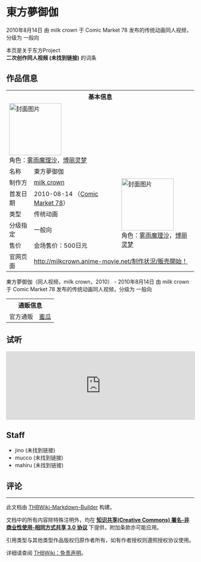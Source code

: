 # 東方夢御伽

<!-- source html: G:\repos\THBWiki-Markdown-Builder\THBWikiMarkdown\Temp\main\5\52\ns0%3A%E6%9D%B1%E6%96%B9%E5%A4%A2%E5%BE%A1%E4%BC%BD.html -->

2010年8月14日 由 milk crown 于 Comic Market 78 发布的传统动画同人视频，分级为 一般向

本页是关于东方Project  
 **二次创作同人视频 (未找到链接)** 的词条

## 作品信息

<table><tbody><tr><th colspan="3">基本信息</th></tr><tr><td class="cover-artwork-mobile" colspan="2"><a href="./文件-東方夢御伽封面.jpg.md" class="image" title="封面图片"><img alt="封面图片" src="https://upload.thwiki.cc/thumb/1/10/%E6%9D%B1%E6%96%B9%E5%A4%A2%E5%BE%A1%E4%BC%BD%E5%B0%81%E9%9D%A2.jpg/140px-%E6%9D%B1%E6%96%B9%E5%A4%A2%E5%BE%A1%E4%BC%BD%E5%B0%81%E9%9D%A2.jpg" decoding="async" loading="lazy" width="140" height="139" srcset="https://upload.thwiki.cc/thumb/1/10/%E6%9D%B1%E6%96%B9%E5%A4%A2%E5%BE%A1%E4%BC%BD%E5%B0%81%E9%9D%A2.jpg/210px-%E6%9D%B1%E6%96%B9%E5%A4%A2%E5%BE%A1%E4%BC%BD%E5%B0%81%E9%9D%A2.jpg 1.5x, https://upload.thwiki.cc/thumb/1/10/%E6%9D%B1%E6%96%B9%E5%A4%A2%E5%BE%A1%E4%BC%BD%E5%B0%81%E9%9D%A2.jpg/280px-%E6%9D%B1%E6%96%B9%E5%A4%A2%E5%BE%A1%E4%BC%BD%E5%B0%81%E9%9D%A2.jpg 2x" data-file-width="600" data-file-height="595"></a><div class="cover-char">角色：<a href="./雾雨魔理沙.md" title="雾雨魔理沙">雾雨魔理沙</a>，<a href="./博丽灵梦.md" title="博丽灵梦">博丽灵梦</a></div></td>
</tr><tr><td class="label">名称</td><td colspan="2"> 東方夢御伽 </td></tr><tr><td class="label">制作方</td><td><a href="./milk_crown.md" title="milk crown">milk crown</a></td><td class="cover-artwork" rowspan="5" style="min-width:140px;"><a href="./文件-東方夢御伽封面.jpg.md" class="image" title="封面图片"><img alt="封面图片" src="https://upload.thwiki.cc/thumb/1/10/%E6%9D%B1%E6%96%B9%E5%A4%A2%E5%BE%A1%E4%BC%BD%E5%B0%81%E9%9D%A2.jpg/140px-%E6%9D%B1%E6%96%B9%E5%A4%A2%E5%BE%A1%E4%BC%BD%E5%B0%81%E9%9D%A2.jpg" decoding="async" loading="lazy" width="140" height="139" srcset="https://upload.thwiki.cc/thumb/1/10/%E6%9D%B1%E6%96%B9%E5%A4%A2%E5%BE%A1%E4%BC%BD%E5%B0%81%E9%9D%A2.jpg/210px-%E6%9D%B1%E6%96%B9%E5%A4%A2%E5%BE%A1%E4%BC%BD%E5%B0%81%E9%9D%A2.jpg 1.5x, https://upload.thwiki.cc/thumb/1/10/%E6%9D%B1%E6%96%B9%E5%A4%A2%E5%BE%A1%E4%BC%BD%E5%B0%81%E9%9D%A2.jpg/280px-%E6%9D%B1%E6%96%B9%E5%A4%A2%E5%BE%A1%E4%BC%BD%E5%B0%81%E9%9D%A2.jpg 2x" data-file-width="600" data-file-height="595"></a><div class="cover-char">角色：<a href="./雾雨魔理沙.md" title="雾雨魔理沙">雾雨魔理沙</a>，<a href="./博丽灵梦.md" title="博丽灵梦">博丽灵梦</a></div></td>
</tr><tr><td class="label">首发日期</td><td>2010-08-14&#160;（<a href="/展会作品列表?e=Comic+Market%2378">Comic Market 78</a>）</td></tr><tr><td class="label">类型</td><td>传统动画</td></tr><tr><td class="label">分级指定</td><td>一般向</td></tr><tr><td class="label">售价</td><td>会场售价：500日元</td></tr>
<tr><td class="label">官网页面</td><td colspan="2"><a rel="nofollow" class="external free" href="http://milkcrown.anime-movie.net/制作状況/販売開始！">http://milkcrown.anime-movie.net/制作状況/販売開始！</a></td></tr></tbody></table>

東方夢御伽（同人视频，milk crown，2010） - 2010年8月14日 由 milk crown 于 Comic Market 78 发布的传统动画同人视频，分级为 一般向

<table><tbody><tr><th colspan="3">通贩信息</th></tr><tr><td class="label">官方通贩</td><td colspan="2"><a rel="nofollow" class="external text" href="https://www.melonbooks.co.jp/detail/detail.php?product_id=967206">蜜瓜</a></td></tr></tbody></table>



## 试听
  
<iframe width="100%" height="180" src="https://ext.nicovideo.jp/thumb/sm12009245" scrolling="no" style="border:solid 1px #CCC;" frameborder="0"><a href="http://www.nicovideo.jp/watch/sm12009245">,</a></iframe>

  


## Staff
- jino (未找到链接)
- mucco (未找到链接)
- mahiru (未找到链接)


## 评论




---

此文档由 [THBWiki-Markdown-Builder](https://github.com/Delsin-Yu/THBWiki-Markdown-Builder) 构建。

文档中的所有内容除特殊注明外，均在 [**知识共享(Creative Commons) 署名-非商业性使用-相同方式共享 3.0 协议**](https://creativecommons.org/licenses/by-sa/3.0/deed.zh-hans) 下提供，附加条款亦可能应用。

引用类型与其他类型作品版权归原作者所有，如有作者授权则遵照授权协议使用。

详细请查阅 [THBWiki：免责声明](https://thbwiki.cc/THBWiki:%E5%85%8D%E8%B4%A3%E5%A3%B0%E6%98%8E)。

